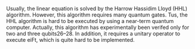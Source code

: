 Usually, the linear equation is solved by the Harrow Hassidim Lloyd (HHL) algorithm. However, this algorithm requires many quantum gates. Tus, the HHL algorithm is hard to be executed by using a near-term quantum computer. Actually, this algorithm has experimentally  been verifed only for two and three qubits26–28. In addition, it requires a unitary operator to execute eiFt, which is quite hard to be implemented. 

